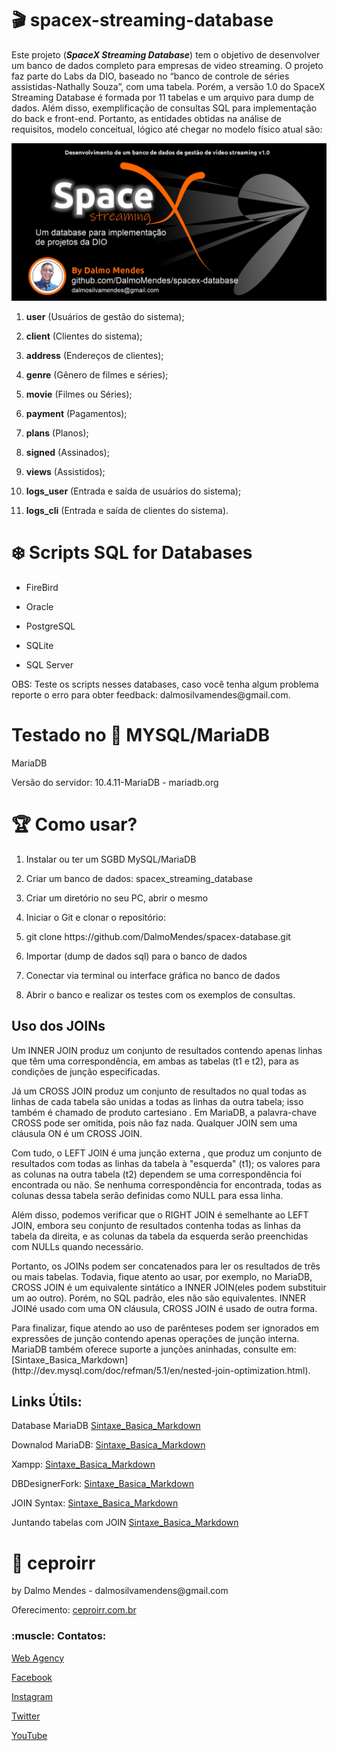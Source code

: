 # :clapper: spacex-streaming-database
<p>Este projeto (<strong><em>SpaceX Streaming Database</em></strong>) tem o objetivo de desenvolver um banco de dados completo para empresas de video streaming. O projeto faz parte do Labs da DIO, baseado no “banco de controle de séries assistidas-Nathally Souza”, com uma tabela. Porém, a versão 1.0 do SpaceX Streaming Database é formada por 11 tabelas e um arquivo para dump de dados. Além disso, exemplificação de consultas SQL para implementação do back e front-end.
Portanto, as entidades obtidas na análise de requisitos, modelo conceitual, lógico até chegar no modelo físico atual são:</p> 
<img src="https://github.com/DalmoMendes/spacex-database/blob/master/spacex_streaming_banner.jpg">
<ol>
<li><p><strong>user</strong> (Usuários de gestão do sistema);</p></li>
<li><p><strong>client</strong> (Clientes do sistema);</p></li>
<li><p><strong>address</strong> (Endereços de clientes);</p></li>
<li><p><strong>genre</strong> (Gênero de filmes e séries);</p></li>
<li><p><strong>movie</strong> (Filmes ou Séries);</p></li>
<li><p><strong>payment</strong> (Pagamentos);</p></li>
<li><p><strong>plans</strong> (Planos);</p></li>
<li><p><strong>signed</strong> (Assinados);</p></li>
<li><p><strong>views</strong> (Assistidos);</p></li>
<li><p><strong>logs_user</strong> (Entrada e saída de usuários do sistema);</p></li>
<li><p><strong>logs_cli</strong> (Entrada e saída de clientes do sistema).</p></li>
</ol>

# :snowflake: Scripts SQL for Databases
<ul>
<li><p>FireBird</p></li>
<li><p>Oracle</p></li>
<li><p>PostgreSQL</p></li>
<li><p>SQLite</p></li>
<li><p>SQL Server</p></li>
</ul>

<p>OBS: Teste os scripts nesses databases, caso você tenha algum problema reporte o erro para obter feedback: dalmosilvamendes@gmail.com.</p>

# Testado no :dolphin: MYSQL/MariaDB
<p>MariaDB</p>
<p>Versão do servidor: 10.4.11-MariaDB - mariadb.org</p>

# :trophy: Como usar? 
<ol>
<li><p>Instalar ou ter um SGBD MySQL/MariaDB</p></li>
<li><p>Criar um banco de dados: spacex_streaming_database</p></li>
<li><p>Criar um diretório no seu PC, abrir o mesmo</p></li>
<li><p>Iniciar o Git e clonar o repositório:</p></li>
<li><p>git clone https://github.com/DalmoMendes/spacex-database.git</p></li>
<li><p>Importar (dump de dados sql) para o banco de dados</p></li>
<li><p>Conectar via terminal ou interface gráfica no banco de dados</p></li>
<li><p>Abrir o banco e realizar os testes com os exemplos de consultas.</p></li>
</ol>

## Uso dos JOINs

<p>Um INNER JOIN produz um conjunto de resultados contendo apenas linhas que têm uma correspondência, em ambas as tabelas (t1 e t2), para as condições de junção especificadas.</p>

<p>Já um CROSS JOIN produz um conjunto de resultados no qual todas as linhas de cada tabela são unidas a todas as linhas da outra tabela; isso também é chamado de produto cartesiano . Em MariaDB, a palavra-chave CROSS pode ser omitida, pois não faz nada. Qualquer JOIN sem uma cláusula ON é um CROSS JOIN.</p>

<p>Com tudo, o LEFT JOIN é uma junção externa , que produz um conjunto de resultados com todas as linhas da tabela à "esquerda" (t1); os valores para as colunas na outra tabela (t2) dependem se uma correspondência foi encontrada ou não. Se nenhuma correspondência for encontrada, todas as colunas dessa tabela serão definidas como NULL para essa linha.</p>

<p>Além disso, podemos verificar que o RIGHT JOIN é semelhante ao LEFT JOIN, embora seu conjunto de resultados contenha todas as linhas da tabela da direita, e as colunas da tabela da esquerda serão preenchidas com NULLs quando necessário.</p>

<p>Portanto, os JOINs podem ser concatenados para ler os resultados de três ou mais tabelas. Todavia, fique atento ao usar, por exemplo, no MariaDB, CROSS JOIN é um equivalente sintático a INNER JOIN(eles podem substituir um ao outro). Porém, no SQL padrão, eles não são equivalentes. INNER JOINé usado com uma ON cláusula, CROSS JOIN é usado de outra forma.</p>

<p>Para finalizar, fique atendo ao uso de parênteses podem ser ignorados em expressões de junção contendo apenas operações de junção interna. MariaDB também oferece suporte a junções aninhadas, consulte em:
[Sintaxe_Basica_Markdown](http://dev.mysql.com/doc/refman/5.1/en/nested-join-optimization.html).</p>

## Links Útils:

Database MariaDB
[Sintaxe_Basica_Markdown](https://mariadb.org/)

Downalod MariaDB:
[Sintaxe_Basica_Markdown](https://mariadb.org/download/?t=mariadb&p=mariadb&r=10.6.5&os=windows&cpu=x86_64&pkg=msi&m=fder)

Xampp:
[Sintaxe_Basica_Markdown](https://www.apachefriends.org/pt_br/index.html)

DBDesignerFork:
[Sintaxe_Basica_Markdown](https://sourceforge.net/projects/dbdesigner-fork/)

JOIN Syntax:
[Sintaxe_Basica_Markdown](https://mariadb.com/kb/en/join-syntax/)

Juntando tabelas com JOIN
[Sintaxe_Basica_Markdown](https://mariadb.com/kb/en/joining-tables-with-join-clauses/)

# :rocket: ceproirr 
<p>by Dalmo Mendes - dalmosilvamendens@gmail.com</p>
<p>Oferecimento: <a href="https://ceproirr.com.br" target="_blank">ceproirr.com.br</a></p>
<h3>:muscle: Contatos:</h3>

<p><a href="https://www.ceproirr.com.br/webagency/" target="_blank">Web Agency</a></p>
<p><a href="https://facebook.com/ceproir/" target="_blank">Facebook</a></p>
<p><a href="https://instagram.com/ceproirr/" target="_blank">Instagram</a></p>
<p><a href="https://twitter.com/ceproirr/" target="_blank">Twitter</a></p>
<p><a href="https://www.youtube.com/channel/UC9egIn_Xkg2KFD_55mi_r8w" target="_blank">YouTube</a></p>

